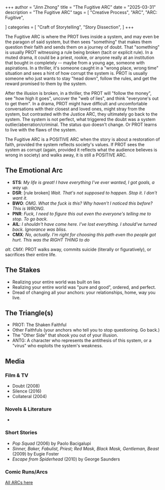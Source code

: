 +++
author = "Jinn Zhong"
title = "The Fugitive ARC"
date = "2025-03-31"
description = "The Fugitive ARC"
tags = [
   "Creative Process",
   "ARC",
   "ARC: Fugitive",

]
categories = [
   "Craft of Storytelling",
   "Story Dissection",
]
+++

The Fugitive ARC is where the PROT lives inside a system, and may even be the paragon of said system, but then sees "something" that makes them question their faith and sends them on a journey of doubt. That "something" is usually PROT witnessing a rule being broken (tacit or explicit rule). In a muted drama, it could be a priest, rookie, or anyone really at an institution that bought in completely -- maybe from a young age, someone with aspirations. In a thriller, it's someone caught in a "wrong place, wrong time" situation and sees a hint of how corrupt the system is. PROT is usually someone who just wants to stay "head down", follow the rules, and get the reward promised to them by the system.

After the illusion is broken, in a thriller, the PROT will "follow the money", see "how high it goes", uncover the "web of lies", and think "everyone's out to get them". In a drama, PROT might have difficult and uncomfortable conversations with their closest and loved ones, might stray from the system, but contrasted with the Justice ARC, they ultimately go back to the system. The system is not perfect, what triggered the doubt was a system outlier/aberration/criminal. The status quo doesn't change. Or PROT learns to live with the flaws of the system.

The Fugitive ARC is a POSITIVE ARC when the story is about a restoration of faith, provided the system reflects society's values. If PROT sees the system as corrupt (again, provided it reflects what the audience believes is wrong in society) and walks away, it is still a POSITIVE ARC.

## The Emotional Arc

* **STS**: _My life is great! I have everything I've ever wanted, I got goals, a way up._
* **DSR**: [rule broken] _Wait. That's not supposed to happen. Stop it. I don't want it._
* **BWO**: _OMG. What the fuck is this? Why haven't I noticed this before? This is WRONG._
* **PNR**: _Fuck, I need to figure this out even tho everyone's telling me to stop. To go back._
* **AIL**: _I shouldn't have come here. I've lost everything. I should've turned back. Ignorance was bliss._
* **CMX**: _No, actually. I'm right for choosing this path even tho people got hurt. This was the RIGHT THING to do_

_alt. CMX_: PROT walks away, commits suicide (literally or figuratively), or sacrifices their entire life.

## The Stakes

* Realizing your entire world was built on lies
* Realizing your entire world was "pure and good", ordered, and perfect.
* Dread of changing all your anchors: your relationships, home, way you live.

## The Triangle(s)

* PROT: The Shaken Faithful
* Other Faithfuls (your anchors who tell you to stop questioning. Go back.)
* The "Other Side" that shook you out of your illusion.
* ANTG: A character who represents the antithesis of this system, or a "virus" who exploits the system's weakness.

## Media

### Film & TV

* Doubt (2008)
* Silence (2016)
* Collateral (2004)

### Novels & Literature

* 

### Short Stories

* _Pop Squad_ (2006) by Paolo Bacigalupi
* _Sinner, Baker, Fabulist, Priest; Red Mask, Black Mask, Gentleman, Beast_ (2009) by Eugie Foster
* _Escape from Spiderhead_ (2010) by George Saunders

### Comic Runs/Arcs


[All ARCs here](https://journal.jinnzhong.com/tags/arc)

